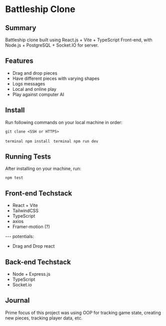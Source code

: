 # Battleship Clone

## Summary
Battleship clone built using React.js + Vite + TypeScript Front-end, with Node.js + PostgreSQL + Socket.IO for server.

## Features
* Drag and drop pieces
* Have different pieces with varying shapes
* Logs messages
* Local and online play
* Play against computer AI
 
## Install
Run following commands on your local machine in order:

```git clone <SSH or HTTPS>```

```terminal npm install ```
```terminal npm run dev ```

## Running Tests
After installing on your machine, run:

```npm test```

## Front-end Techstack
* React + Vite
* TailwindCSS
* TypeScript
* axios
* Framer-motion (?)

--- potentials:
* Drag and Drop react

## Back-end Techstack
* Node + Express.js
* TypeScript
* Socket.io

## Journal

Prime focus of this project was using OOP for tracking game state, creating new pieces, tracking player data, etc.